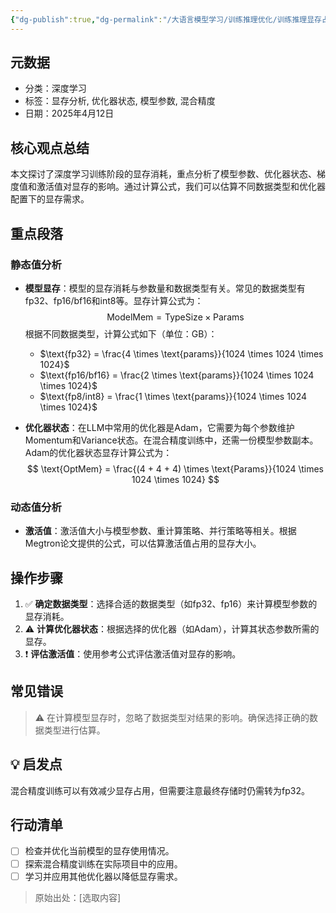 ```yaml
---
{"dg-publish":true,"dg-permalink":"/大语言模型学习/训练推理优化/训练推理显存占用分析/训练阶段的显存分析","dg-home":false,"dg-description":"在此输入笔记的描述","dg-hide":false,"dg-hide-title":false,"dg-show-backlinks":true,"dg-show-local-graph":true,"dg-show-inline-title":true,"dg-pinned":false,"dg-passphrase":"在此输入访问密码","dg-enable-mathjax":false,"dg-enable-mermaid":false,"dg-enable-uml":false,"dg-note-icon":0,"dg-enable-dataview":false,"tags":["NLP"],"permalink":"/大语言模型学习/训练推理优化/训练推理显存占用分析/训练阶段的显存分析/","dgShowBacklinks":true,"dgShowLocalGraph":true,"dgShowInlineTitle":true,"dgPassFrontmatter":true,"noteIcon":0,"created":"2025-04-28T22:01:37.000+08:00","updated":"2025-04-29T11:00:58.000+08:00"}
---
```




## 元数据
- 分类：深度学习
- 标签：显存分析, 优化器状态, 模型参数, 混合精度
- 日期：2025年4月12日



## 核心观点总结
本文探讨了深度学习训练阶段的显存消耗，重点分析了模型参数、优化器状态、梯度值和激活值对显存的影响。通过计算公式，我们可以估算不同数据类型和优化器配置下的显存需求。



## 重点段落

### 静态值分析
- **模型显存**：模型的显存消耗与参数量和数据类型有关。常见的数据类型有fp32、fp16/bf16和int8等。显存计算公式为：
  $$
  \text{ModelMem} = \text{TypeSize} \times \text{Params}
  $$
  根据不同数据类型，计算公式如下（单位：GB）：
  - $\text{fp32} = \frac{4 \times \text{params}}{1024 \times 1024 \times 1024}$
  - $\text{fp16/bf16} = \frac{2 \times \text{params}}{1024 \times 1024 \times 1024}$
  - $\text{fp8/int8} = \frac{1 \times \text{params}}{1024 \times 1024 \times 1024}$

- **优化器状态**：在LLM中常用的优化器是Adam，它需要为每个参数维护Momentum和Variance状态。在混合精度训练中，还需一份模型参数副本。Adam的优化器状态显存计算公式为：
  $$
  \text{OptMem} = \frac{(4 + 4 + 4) \times \text{Params}}{1024 \times 1024 \times 1024}
  $$


### 动态值分析
- **激活值**：激活值大小与模型参数、重计算策略、并行策略等相关。根据Megtron论文提供的公式，可以估算激活值占用的显存大小。



## 操作步骤
1. ✅ **确定数据类型**：选择合适的数据类型（如fp32、fp16）来计算模型参数的显存消耗。
2. ⚠ **计算优化器状态**：根据选择的优化器（如Adam），计算其状态参数所需的显存。
3. ❗ **评估激活值**：使用参考公式评估激活值对显存的影响。



## 常见错误
> ⚠ 在计算模型显存时，忽略了数据类型对结果的影响。确保选择正确的数据类型进行估算。



## 💡 启发点
混合精度训练可以有效减少显存占用，但需要注意最终存储时仍需转为fp32。



## 行动清单
- [ ] 检查并优化当前模型的显存使用情况。
- [ ] 探索混合精度训练在实际项目中的应用。
- [ ] 学习并应用其他优化器以降低显存需求。

> 原始出处：[选取内容]
